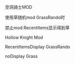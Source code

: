 空洞骑士MOD

使用草随机mod GrassRando时 

禁止mod RecentItems显示得到草

Hollow Knight Mod

RecentItemsDisplay GrassRando

noDisplay Grass

